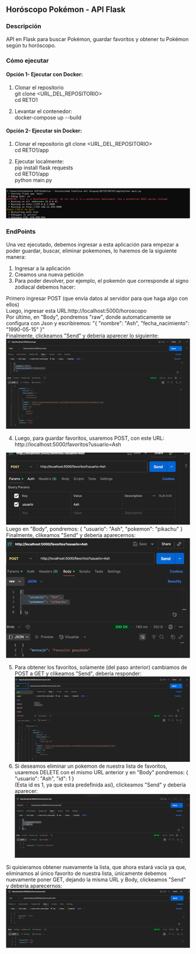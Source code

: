 ## Horóscopo Pokémon - API Flask
### Descripción
API en Flask para buscar Pokémon, guardar favoritos y obtener tu Pokémon según tu horóscopo.

### Cómo ejecutar
#### Opción 1- Ejecutar con Docker:
1. Clonar el repositorio                      
git clone <URL_DEL_REPOSITORIO>                       
cd RETO1


2. Levantar el contenedor:                    
docker-compose up --build
#### Opción 2- Ejecutar sin Docker:
1. Clonar el repositorio
git clone <URL_DEL_REPOSITORIO>         
cd RETO1/app


2. Ejecutar localmente:                   
pip install flask requests                
cd RETO1/app                   
python main.py

![img_1.png](img_1.png)

### EndPoints

Una vez ejecutado, debemos ingresar a esta aplicación
para empezar a poder guardar, buscar, eliminar pokemones, 
lo haremos de la siguiente manera:

1. Ingresar a la aplicación
2. Creamos una nueva petición
3. Para poder devolver, por ejemplo, el pokemón que corresponde
al signo zodiacal debemos hacer:

Primero ingresar POST (que envía datos al servidor para que haga algo con ellos)             
Luego, ingresar esta URL:http://localhost:5000/horoscopo                                 
Por último, en "Body", pondremos "raw", donde automaticamente
se configura con Json y escribiremos:
"{            "nombre": "Ash",
  "fecha_nacimiento": "1990-05-15"
}"                                 
Finalmente, clickeamos "Send" y deberia aparecer lo siguiente:
![img.png](img.png)

4. Luego, para guardar favoritos, usaremos POST, con este URL:     
http://localhost:5000/favoritos?usuario=Ash

![img_2.png](img_2.png)
Luego en "Body", pondremos:
{
    "usuario": "Ash",
    "pokemon": "pikachu"
}                          
Finalmente, clikeamos "Send" y deberia aparecernos:
![img_3.png](img_3.png)

5. Para obtener los favoritos, solamente (del paso anterior) cambiamos de POST
a GET y clikeamos "Send", debería responder:
![img_4.png](img_4.png)
6. Si deseamos eliminar un pokemon de nuestra lista de favoritos, usaremos
DELETE con el mismo URL anterior y en "Body" pondremos:
{
    "usuario": "Ash",
    "id": 1
}                              
   (Esta id es 1, ya que esta predefinida así), clickeamos "Send" y debería aparecer:
![img_5.png](img_5.png)

Si quisieramos obtener nuevamente la lista, que ahora estará vacía ya que, 
eliminamos al único favorito de nuestra lista, únicamente debemos nuevamente poner GET, dejando
la misma URL y Body, clickeamos "Send" y debería aparecernos:
![img_6.png](img_6.png)


